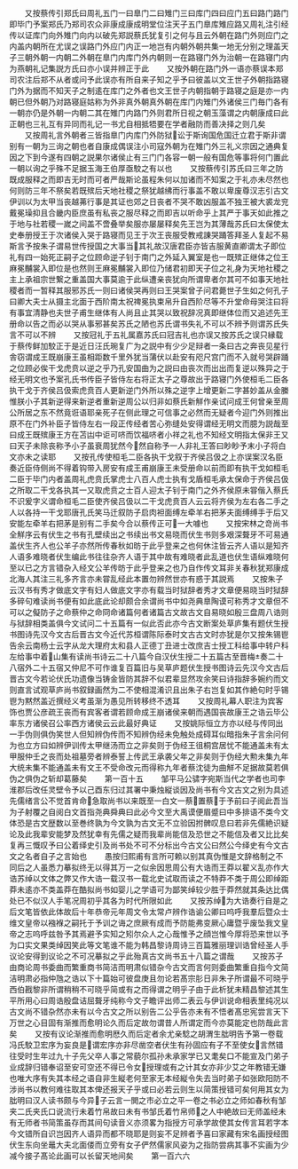 <!-- { "loadSidebar": true } -->
　　又按蔡传引郑氏曰周礼五门一曰臯门二曰雉门三曰库门四曰应门五曰路门路门即毕门予案郑氏乃郑司农众非康成康成明堂位注天子五门臯库雉应路又周礼注引经传以证库门向外雉门向内以破先郑説蔡氏犹复引之何与且云外朝在路门外则应门之内盖内朝所在尤误之误路门外应门内正一地岂有内朝外朝共集一地无分别之理盖天子三朝外朝一内朝二外朝在臯门内库门外内朝则一在路寝门外为治朝一在路寝门内为燕朝礼记集説方氏曰亦小误并辨正于此
　　又按外朝在路门外一语亦蔡误本郑司农注后郑不从者或问予此误亦有所自来子知之乎予曰彼盖以文王世子外朝指路寝门外为据而不知天子之制逺在库门之外者也文王世子内朝指朝于路寝之庭是亦一内朝已但外朝乃对路寝庭姑称为外非真外朝真外朝在库门内雉门外诸侯三门毎门各有一朝亦仍是外朝一内朝二其在雉门内路门外则君所日视之朝玉藻谓之内朝康成曰此正朝也三礼互有异同而礼记一书尤自相抵牾要在学者融防而善决择之则几矣
　　又按周礼言外朝者三皆指臯门内库门外防狱讼于斯询国危国迁立君于斯非谓别有一朝为三询之朝也者自康成偶误注小司寇外朝为在雉门外三礼义宗因之通典复因之下到今遂有四朝之説果尔诸侯止有三门门各容一朝一般有国危等事将何门置此一朝以询之乎殊不足据玉海王伯厚亟駮之有以也
　　又按蔡传引苏氏曰三年之防既成服释之而即吉无时而可者严哉斯论虽程朱何以加诸而不知案之于礼亦未尽然也何则防三年不祭矣若既殡后天地社稷之祭犹越绋而行事盖不敢以卑废尊汉志引古文伊训以为太甲当丧越茀行事是其证也郊之日丧者不哭不敢凶服盖不独王被大裘龙兖戴冕璪抑且合畿内臣庶虽有私丧之服尽释之而即吉以听命乎上其严于事天如此推之于地与社若稷一嵗之间盖不啻叠举矣服亦屡屡释矣先王岂为其薄哉苏氏曰太保使太史奉册授王于次诸侯入哭于路寝而见王于次王丧服受教戒諌哭踊答拜圣人复起不易斯言予按朱子谓易世传授国之大事当其礼故汉唐君臣亦皆吉服黄直卿谓太子即位礼有四一始死正嗣子之位顾命逆子钊于南门之外延入翼室是也一既殡正继体之位王麻冕黼裳入即位是也然则王麻冕黼裳入即位乃储君初即天子位之礼身为天地社稷之主上承祖宗世繋之重盖国大事莫逾于此纵遭亲丧犹向所谓卑者尔其可不如事天地社稷者而一暂释其服邪苏氏一则曰诸侯哭再则曰王哭案曾子问君薨世子生如之何孔子曰卿大夫士从摄主北面于西阶南太祝禆冕执束帛升自西阶尽等不升堂命母哭注曰将有事宜清静也夫世子甫生继体有人尚且止其哭以致祝辞况真即继体位而又追述先王册命以告之而必以哭从事邪甚矣苏氏之陋也苏氏谓书失礼不可以不辨予则谓苏氏失言不可以不辨
　　又按冠礼于五礼属嘉苏氏曰冠吉礼也亦误又按苏氏之误只縁载于蔡传鲜加駮正于是近日汪氏琬复广为之説中有少少足辩者一条曰古之奔丧见星行舎窃谓成王既崩康王虽相距数千里外犹当蒲伏以赴安有咫尺宫门而不入就号哭辟踊之位顾必俟干戈虎贲以逆之乎乃孔安国曲为之説曰由丧次而出出而复逆以殊异之于经无明文也予案孔氏书传臣子皆侍左右将正太子之尊故出于路寝门外使桓毛二臣各执干戈于齐侯吕伋索虎贲百人更新逆门外所以殊之逆字上增更新二字甚妙盖从金縢惟朕小子其新逆得来新逆者重新逆周公以归非如蔡氏新觧作亲试问成王何曾亲至周公所居之东不然竟诳语耶亲死子在侧此理之可信事之必然而无疑者今迎门外则推出原不在门外补臣子皆侍左右一段正传经者苦心弥缝处安得谓经无明文而臆为説哉至曰成王既殡康王方在苫凷中讵可哜而饮福哜者小祥之礼也不知经文明指太保非王又曰天子未除丧称予小子虽衰周犹然今然自称予一人非礼王答曰眇眇予末小子将白文亦未之读耶
　　又按孔传使桓毛二臣各执干戈叙于齐侯吕伋之上亦误案汉名臣奏近臣侍侧尚不得着钩带入房安有成王甫崩康王未受册命以前而即有执干戈如桓毛二臣于毕门内者盖周礼虎贲氏掌虎士八百人虎士执有戈盾桓毛承太保命于齐侯吕伋之所取二干戈各执其一又取虎贲之士百人迎太子钊于南门之外齐侯原未甞偕入蔡氏不识爰字义谓命桓毛二臣使齐侯吕伋以二干戈虎贲百人云云将齐侯为左右各二手之人以各持一干戈耶唐孔氏笑马迁叙防子启肉袒面缚左牵羊右把茅夫面缚缚手于后又安能左牵羊右把茅是别有二手矣今合以蔡传正可一大噱也
　　又按宋林之竒尚书全觧序云有伏生之书有孔壁续出之书续出书文易晓而伏生书则多艰深聱牙不可易通盖伏生齐人也公羊子亦然所传春秋如昉于此乎登来之也何休注皆云齐人语以是知齐人语多难晓者伏生编此书往往杂齐人语于其中故有难晓者此乱道也伏生语纵难晓何至以已之方言错杂入经文公羊传昉于此乎登来之也乃自作传文耳非关春秋犹郑康成北海人其注三礼多齐言亦未甞乱经此本置勿辨然世亦有惑于其説焉
　　又按朱子云汉书有秀才做底文字有妇人做底文字亦有载当时狱辞者秀才文章便易晓当时狱辞多碎句难读尚书便有如此底此论却颇合余谓尚书中如尧典臯陶谟可称秀才文章但不可以之儗防子之命蔡仲之命冏命诸篇何者诸篇古文故古文自易晓如殷三盘周八诰则与狱辞相类盖俱今文试问二十五篇有一似此否此亦今古文断案处草庐集有题伏生授书图诗先汉今文古后晋古文今近代苏桓谓陈际泰时文古古文时亦犹是尔又按朱锡鬯告余云南杨士云字从龙大理府太和县人正德丁丑进士改庶吉士授工科给事中转户科左给事中着山集有读尚书诗云二十八篇今自汉伏生授二十五篇古至晋梅奏二十八宿外二十五宿又仲尼不可作谁复百篇旧与吴草庐题伏生授书图诗云先汉今文古后晋古文今若论伏氏功遗像当铸金皆防其辞不似君辈显然攻余笑曰诗指辞多婉约而文则直言试观草庐尚书叙録画然为二不使相混淆识且出朱子右岂复如其作絶句时乎锡鬯为黙然盖近撰经义考虽渐为愚见所转移终不透耳
　　又按周礼幕人职注为宾客饰也贾公彦疏王丧而有宾客者谓若顾命成王崩诸侯来朝而遇国丧故康王之诰云毕公率东方诸侯召公率西方诸侯云云此最好典证
　　又按姚际恒立方亦以经与传同出一手伪则俱伪笑世人但知辨伪传而不知辨伪经未免触处成碍耳似暗指朱子言余问何为也立方曰如辨伊训传太甲继汤而立之非矣则于伪经王徂桐宫居忧不能通盖未有太甲服仲壬之丧而处祖墓旁者辨泰誓上传武王承袭父年之非矣则于伪经大勲未集九年大统未集不能通盖未有文王不受命改元而得称九年者蔡沈徒为曲觧不足据故莫若俱伪之俱伪之斩却葛藤矣
　　第一百十五
　　邹平马公骕字宛斯当代之学者也司李淮郡后改任灵壁令予以己酉东归过其署中秉烛縦谈因及尚书有今文古文之别为具述先儒绪言公不觉首肯命急取尚书以来既至一白文一蔡置蔡于予前曰子阅此吾当为子射覆之自阅白文首指尧典舜典曰此必今文至大禹谟便眉蹙曰中多排语不类今文体恐是古文歴数以至巻终孰为今文孰为古文无不立验因拊髀叹息曰若非先儒絶识疑论及此我辈安能梦及然犹幸有先儒之疑而我辈尚能信及恐世之不能信及者又比比矣复再三慨叹予曰公着绎史引及尚书处不可不分标出今古文公曰然公今绎史有今文古文之名者自子之言始也
　　愚按归熙甫有言所可赖以别其真伪惟是文辞格制之不同后之人虽悉力摹拟终无以得其万一之似余因思周公有大诰而王莽以翟义乱亦作大诰苏绰以文体之弊又作大诰一载汉书一载北史试取而读之不特莽不类于周公即绰距莽未逺亦不类盖莽在酷拟尚书如婴儿之学语可为鄙笑绰较少胜于莽然就其条达比偶处已不似汉人手笔况周初乎其各为时代所限如此
　　又按苏绰为大诰奏行自是之后文笔皆依此体故后十年恭帝元年周文令太常卢辨作诰谕公卿曰呜呼我羣后暨众士维文皇帝以襁褓之嗣托于予训之诲之庶厥有成而予防能弗变厥心庸暨乎废坠我文皇帝之志呜呼兹咎予其焉避予实知之矧尔众人之心哉惟予之顔岂惟今厚将恐来世以予为口实文果类绰因笑此等文笔谁不能为韩昌黎诗周诗三百篇雅丽理训诰曾经圣人手议论安得到议论之不可况摹拟之乎此殆真古文尚书五十八篇之谓哉
　　又按苏子由商论周书委曲而繁重商书简洁而明肃似错杂今古文而言何则委曲繁重自指今文简洁明肃必指仲虺之诰以下十篇始可彼盘庚且勿论若髙宗肜日非朱子所谓最不可晓乎西伯戡黎非所谓稍稍不可晓乎简或有之而得谓之明乎子由于此析犹未精昌黎述其生平所用心曰周诰殷盘诘屈聱牙纯称今文子瞻评出师二表云与伊训说命相表里纯况以古文尚不错杂然亦未有以今古文之所以别告二公乎告亦未有不悟者髙忠宪尝言天下万世之心目固有渐推而愈明论久而后定故勿谓昔人所谓定而今亦莫能定也防哉此言矣
　　又按有议论渐推而愈明厯久而后定者余尤亲騐之胡渭生朏明告予第一卷载冯氏駮卫宏序为妄良是谓宏序亦非尽凿空者伏生有孙固应有子不至使女言然错往受时生年过九十子先父卒人事之常藐尔孤孙未承家学已又耄矣口不能宣及门弟子业成辞归错奉诏至安可空还不得已令女授理或有之计其女亦非少艾之年教错无嫌也唯大序有失其本经之语自非生縦老何至家无本经縦令失去当时弟子如张欧阳防不涉尚书以教何难往取其本俾还报天子乎或曰必若云则生以简策授错可矣何用其女为朏明曰汉人读书颇与今异子云言一閧之市必立之平一卷之书必立之师如春秋有邹夹二氏夹氏口说流行未着竹帛故曰未有书邹氏着竹帛师之人中絶故曰无师盖经未有无师者书简策虽存而其间句读音义亦须畧为指授方可承学故使其女传言耳若字本今文错所自识岂因齐人语异而都不晓耶是则妄不足辨者予喜曰家藏有宋名画授经图伏生东向坐鼂大夫北面偻而立旁有女子俨然儒家风姿为之指防尝病其事不实画为少减今接子髙论此画可以长留天地间矣
　　第一百六六
